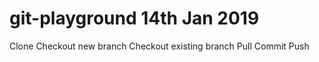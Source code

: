 # git-playground 14th Jan 2019

Clone
Checkout new branch
Checkout existing branch
Pull
Commit 
Push
